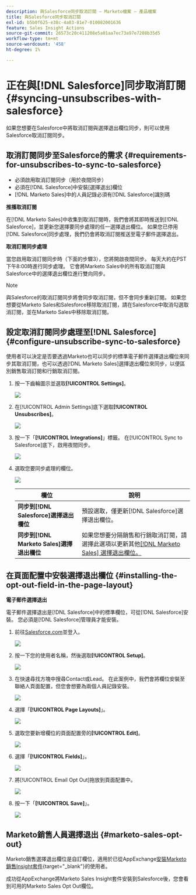 ```yaml
---
description: 與Salesforce同步取消訂閱 — Marketo檔案 — 產品檔案
title: 與Salesforce同步取消訂閱
exl-id: b5b0f625-e38c-4a03-81e7-010082001636
feature: Sales Insight Actions
source-git-commit: 26573c20c411208e5a01aa7ec73a97e7208b35d5
workflow-type: tm+mt
source-wordcount: '458'
ht-degree: 1%

---
```


# 正在與[!DNL Salesforce]同步取消訂閱 {#syncing-unsubscribes-with-salesforce}

如果您想要在Salesforce中將取消訂閱與選擇退出欄位同步，則可以使用Salesforce取消訂閱同步。

## 取消訂閱同步至Salesforce的需求 {#requirements-for-unsubscribes-to-sync-to-salesforce}

* 必須啟用取消訂閱同步（用於夜間同步）
* 必須在[!DNL Salesforce]中安裝[選擇退出]欄位
* [!DNL Marketo Sales]中的人員記錄必須有[!DNL Salesforce]識別碼

**推播取消訂閱**

在[!DNL Marketo Sales]中收集到取消訂閱時，我們會將其即時推送到[!DNL Salesforce]，並更新您選擇要同步處理的任一選擇退出欄位。 如果您已停用[!DNL Salesforce]同步處理，我們仍會將取消訂閱推送至電子郵件選擇退出。

**取消訂閱同步處理**

當您啟用取消訂閱同步時（下面的步驟3），您將開啟夜間同步。 每天大約在PST下午8:00時進行同步處理。 它會將Marketo Sales中的所有取消訂閱與Salesforce中的選擇退出欄位進行雙向同步。

>[!NOTE]
>
>與Salesforce的取消訂閱同步將會同步取消訂閱，但不會同步重新訂閱。 如果您想要從Marketo Sales和Salesforce移除取消訂閱，請在Salesforce中取消勾選取消訂閱，並在Marketo Sales中移除取消訂閱。

## 設定取消訂閱同步處理至[!DNL Salesforce] {#configure-unsubscribe-sync-to-salesforce}

使用者可以決定是否要透過Marketo也可以同步的標準電子郵件選擇退出欄位來同步其取消訂閱，也可以透過[!DNL Marketo Sales]選擇退出欄位來同步，以便區別銷售取消訂閱和行銷取消訂閱。

1. 按一下齒輪圖示並選取&#x200B;**[!UICONTROL Settings]**。

   ![](assets/syncing-unsubscribes-with-salesforce-1.png)

1. 在[!UICONTROL Admin Settings]底下選取&#x200B;**[!UICONTROL Unsubscribes]**。

   ![](assets/syncing-unsubscribes-with-salesforce-2.png)

1. 按一下「**[!UICONTROL Integrations]**」標籤。 在[!UICONTROL Sync to Salesforce]底下，啟用夜間同步。

   ![](assets/syncing-unsubscribes-with-salesforce-3.png)

1. 選取您要同步處理的欄位。

   ![](assets/syncing-unsubscribes-with-salesforce-4.png)

   | 欄位 | 說明 |
   |---|---|
   | **同步到[!DNL Salesforce]選擇退出欄位** | 預設選取，僅更新[!DNL Salesforce]選擇退出欄位。 |
   | **同步到[!DNL Marketo Sales]選擇退出欄位** | 如果您想要分隔銷售和行銷取消訂閱，請選擇此選項以更新其他[[!DNL Marketo Sales] 選擇退出欄位。](#msoo) |

## 在頁面配置中安裝選擇退出欄位 {#installing-the-opt-out-field-in-the-page-layout}

**電子郵件選擇退出**

電子郵件選擇退出是[!DNL Salesforce]中的標準欄位，可從[!DNL Salesforce]安裝。 您必須是[!DNL Salesforce]管理員才能安裝。

1. 前往[Salesforce.com](https://salesforce.com)並登入。

   ![](assets/syncing-unsubscribes-with-salesforce-5.png)

1. 按一下您的使用者名稱，然後選取&#x200B;**[!UICONTROL Setup]**。

   ![](assets/syncing-unsubscribes-with-salesforce-6.png)

1. 在快速尋找方塊中搜尋Contact或Lead。 在此案例中，我們會將欄位安裝至聯絡人頁面配置，但您會想要為兩個人員記錄安裝。

   ![](assets/syncing-unsubscribes-with-salesforce-7.png)

1. 選擇「**[!UICONTROL Page Layouts]**」。

   ![](assets/syncing-unsubscribes-with-salesforce-8.png)

1. 選取您要新增欄位的頁面配置旁的&#x200B;**[!UICONTROL Edit]**。

   ![](assets/syncing-unsubscribes-with-salesforce-9.png)

1. 選擇「**[!UICONTROL Fields]**」。

   ![](assets/syncing-unsubscribes-with-salesforce-10.png)

1. 將[!UICONTROL Email Opt Out]拖放到頁面配置中。

   ![](assets/syncing-unsubscribes-with-salesforce-11.png)

1. 按一下「**[!UICONTROL Save]**」。

   ![](assets/syncing-unsubscribes-with-salesforce-12.png)

## Marketo銷售人員選擇退出 {#marketo-sales-opt-out}

Marketo銷售選擇退出欄位是自訂欄位，適用於已從AppExchange[安裝Marketo銷售Insight套件](/help/marketo/product-docs/marketo-sales-insight/msi-for-salesforce/installation/install-marketo-sales-insight-package-in-salesforce-appexchange.md){target="_blank"}的使用者。

成功從AppExchange將Marketo Sales Insight套件安裝到Salesforce後，您會看到可用的Marketo Sales Opt Out欄位。
